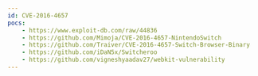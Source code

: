 ```yaml
---
id: CVE-2016-4657
pocs: 
    - https://www.exploit-db.com/raw/44836
    - https://github.com/Mimoja/CVE-2016-4657-NintendoSwitch
    - https://github.com/Traiver/CVE-2016-4657-Switch-Browser-Binary
    - https://github.com/iDaN5x/Switcheroo
    - https://github.com/vigneshyaadav27/webkit-vulnerability
---
```

